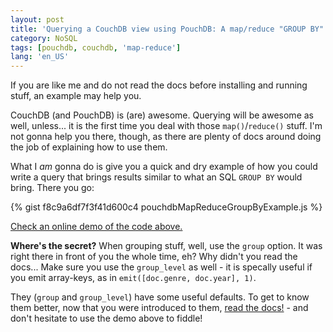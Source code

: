 ```yaml
---
layout: post
title: 'Querying a CouchDB view using PouchDB: A map/reduce "GROUP BY" example'
category: NoSQL
tags: [pouchdb, couchdb, 'map-reduce']
lang: 'en_US'
---
```

If you are like me and do not read the docs before installing and running stuff, an example may help you.

CouchDB (and PouchDB) is (are) awesome. Querying will be awesome as well, unless... it is the first time you deal with those `map()`/`reduce()` stuff.<!--more--> I'm not gonna help you there, though, as there are plenty of docs around doing the job of explaining how to use them.

What I *am* gonna do is give you a quick and dry example of how you could write a query that brings results similar to what an SQL `GROUP BY` would bring. There you go:

{% gist f8c9a6df7f3f41d600c4 pouchdbMapReduceGroupByExample.js %}

[Check an online demo of the code above.](http://jsbin.com/vijaga/1/edit?html,js,output)

**Where's the secret?** When grouping stuff, well, use the `group` option. It was right there in front of you the whole time, eh? Why didn't you read the docs... Make sure you use the `group_level` as well - it is specally useful if you emit array-keys, as in `emit([doc.genre, doc.year], 1)`.

They (`group` and `group_level`) have some useful defaults. To get to know them better, now that you were introduced to them, [read the docs!](http://pouchdb.com/api.html#query_database) - and don't hesitate to use the demo above to fiddle!